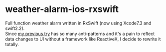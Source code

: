 # weather-alarm-ios-rxswift
Full function weather alarm written in RxSwift (now using Xcode7.3 and swift2.2).       
Since [my previous try](https://github.com/natsu1211/Alarm-ios-swift) has so many anti-patterns and it's a pain to reflect data changes to UI without a framework like ReactiveX, I decide to rewrite it totally.
